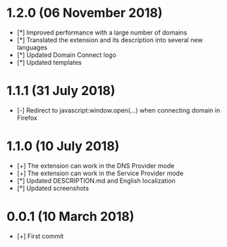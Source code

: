 # 1.2.0 (06 November 2018)

* [*] Improved performance with a large number of domains
* [*] Translated the extension and its description into several new languages
* [*] Updated Domain Connect logo
* [*] Updated templates

# 1.1.1 (31 July 2018)

* [-] Redirect to javascript:window.open(...) when connecting domain in Firefox

# 1.1.0 (10 July 2018)

* [+] The extension can work in the DNS Provider mode
* [+] The extension can work in the Service Provider mode
* [*] Updated DESCRIPTION.md and English localization
* [*] Updated screenshots

# 0.0.1 (10 March 2018)

* [+] First commit
